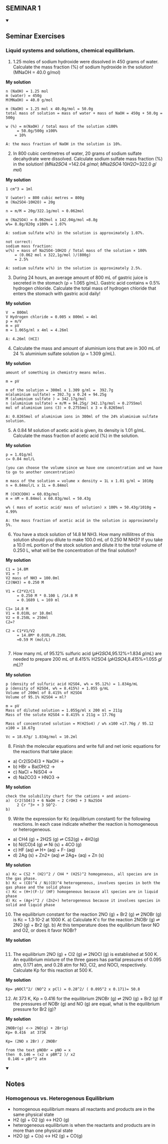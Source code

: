 
## SEMINAR 1

<details id= 1 open> <summary> <h2> Seminar Exercises</h2></summary> 



### Liquid systems and solutions, chemical equilibrium.
1. 1.25 moles of sodium hydroxide were dissolved in 450 grams of water. Calculate the mass fraction (%) of sodium hydroxide in the solution! (MNaOH = 40.0 g/mol)

**My solution**
```
n (NaOH) = 1.25 mol
m (water) = 450g 
M(MNaOH) = 40.0 g/mol

m (NaOH) = 1.25 mol x 40.0g/mol = 50.0g
total mass of solution = mass of water + mass of NaOH = 450g + 50.0g = 500g

w (%) = m(NaOH) / total mass of the solution x100%
     = 50.0g/500g x100%
    = 10%

A: the mass fraction of NaOH in the solution is 10%.

```
2.  In 800 cubic centimetres of water, 20 grams of sodium sulfate decahydrate were dissolved. Calculate sodium sulfate mass fraction (%) in the solution! (𝑀𝑁𝑎2𝑆𝑂4 =142.04 𝑔/𝑚𝑜𝑙; 𝑀𝑁𝑎2𝑆𝑂4∙10𝐻2𝑂=322.0 𝑔/𝑚𝑜𝑙)

**My solution**
```
1 cm^3 = 1ml

V (water) = 800 cubic metres = 800g
m (Na2SO4·10H2O) = 20g

n = m/M = 20g/322.1g/mol ≈ 0.062mol

m (Na2SO4) = 0.062mol x 142.04g/mol =8.8g
w%= 8.8g/820g x100% = 1.07%

A: sodium sulfate w(%) in the solution is approximately 1.07%.

not correct: 
sodium mass fraction:
w(%) = mass of Na2SO4·10H2O / Total mass of the solution × 100%
    = (0.062 mol x 322,1g/mol )/(800g)
    = 2.5%

A: sodium sulfate w(%) in the solution is approximately 2.5%.

```

3. During 24 hours, an average amount of 800 mL of gastric juice is secreted in the stomach (ρ = 1.065 g/mL). Gastric acid contains ≈ 0.5% hydrogen chloride. Calculate the total mass of hydrogen chloride that enters the stomach with gastric acid daily!

**My solution**
```
V  = 800ml 
V Hydrogen chloride = 0.005 x 800ml = 4ml
p = m/V
m = pV
m = 1.065g/ml x 4ml = 4.26ml

A: 4.26ml (HCI) 
```

4. Calculate the mass and amount of aluminium ions that are in 300 mL of 24 % aluminium sulfate solution (ρ = 1.309 g/mL).

**My solution**
```
amount of something in chemistry means moles.

m = pV

m of the solution = 300ml x 1.309 g/ml =  392.7g
m(aluminium sulfate) = 392.7g x 0.24 = 94.25g
M (aluminium sulfate ) = 342.17g/mol
n (aluminium sulfate) = m/M = 94.25g/ 342.17g/mol ≈ 0.2755mol
mol of aluminium ions (3) = 0.2755mol x 3 = 0.8265mol

A: 0.8265mol of aluminium ions in 300ml of the 24% aluminium sulfate solution.
```

5. A 0.84 M solution of acetic acid is given, its density is 1.01 g/mL. Calculate the mass fraction of acetic acid (%) in the solution.

**My solution**
```
p = 1.01g/ml
c= 0.84 mol/L

(you can choose the volume since we have one concentration and we have to go to another concentration)

m mass of the solution = volume x density = 1L x 1.01 g/ml = 1010g
n = 0.84mol/L x 1L = 0.84mol

M (CH3COOH) = 60.03g/mol
m = nM = 0.84mol x 60.03g/mol = 50.43g

w% ( mass of acetic acid/ mass of solution) x 100% = 50.43g/1010g = 4.99%

A: the mass fraction of acetic acid in the solution is approximately 5%.
```
6.  You have a stock solution of 14.8 M NH3. How many millilitres of this solution should you dilute to make 100.0 mL of 0.250 M NH3? If you take a 10.0 mL portion of the stock solution and dilute it to the total volume of 0.250 L, what will be the concentration of the final solution?

**My solution**

```
C1 = 14.8M
V1 = ? 
V2 mass of NH3 = 100.0ml
C2(NH3) = 0.250 M

V1 = C2*V2/C1
     = 0.250 M * 0.100 L /14.8 M
     = 0.1689 L ≈ 169 ml

C1= 14.8 M
V1 = 0.010L or 10.0ml
V2 = 0.250L = 250ml
C2=?

C2 = C1*V1/V2
     = 14.8M* 0.010L/0.250L
     ≈0.59 M (mol/L) 


```
7. How many mL of 95.12% sulfuric acid (𝜌𝐻2𝑆𝑂4,95.12%=1.834 𝑔/𝑚𝐿) are needed to prepare  200 mL of 8.415% H2SO4 (𝜌𝐻2𝑆𝑂4,8.415%=1.055 𝑔/𝑚𝐿)?

**My solution**
```
p (density of sulfuric acid H2SO4, w% = 95.12%) = 1.834g/mL
p (density of H2SO4, w% = 8.415%) = 1.055 g/mL
Volume of 200ml of 8.415% of H2SO4 
Volume of 95.1% H2SO4 = ml?

m = pV 
Mass of diluted solution = 1.055g/ml x 200 ml = 211g
Mass of the solute H2SO4 = 8.415% x 211g = 17.76g

Mass of concentrated solution = M(H2So4) / w% x100 =17.76g / 95.12 x100 = 18.67g

Vc = 18.67g/ 1.834g/mol = 10.2ml

```
8. Finish the molecular equations and write full and net ionic equations for the reactions that take place:
- a) Cr2(SO4)3 + NaOH → 
- b) HBr + Ba(OH)2 →
- c) NaCl + NiSO4 →
- d) Na2CO3 + HNO3 →

**My solution**
```
check the solubility chart for the cations + and anions-
a)  Cr2(SO4)3 + 6 NaOH → 2 CrOH3 + 3 Na2SO4
     2 Cr ^3+ + 3 SO^2- 
b)

```
9. Write the expression for Kc (equilibrium constant) for the following reactions. In each case indicate whether the reaction is homogeneous or heterogeneous.
- a) CH4 (g) + 2H2S (g) ⇌ CS2(g) + 4H2(g)     
- b) Ni(CO)4 (g) ⇌ Ni (s) + 4CO (g)
- c) HF (aq) ⇌ H+ (aq) + F- (aq)
- d) 2Ag (s) + Zn2+ (aq) ⇌ 2Ag+ (aq) + Zn (s)

**My solution**
```
a) Kc = CS2 * (H2)^2 / CH4 * (H2S)^2 homogeneous, all species are in the gas phase.
b) Kc = (CO)^4 / Ni(CO)^4 heterogeneous, involves species in both the gas phase and the solid phase
c) Kc = (H+)(F-)/ (HF) homogeneous because all species are in liquid phase 
d) Kc = (Ag+)^2 / (Zn2+) heterogeneous because it involves species in solid and liquid phase 
```
10. The equilibrium constant for the reaction 2NO (g) + Br2 (g) ⇌ 2NOBr (g) is Kc = 1.3·10-2 at 1000 K. a) Calculate K'c for the reaction 2NOBr (g) ⇌ 2NO (g) + Br2 (g). b) At this temperature does the equilibrium favor NO and O2, or does it favor NOBr?

**My solution**
```
```
11. The equilibrium 2NO (g) + Cl2 (g) ⇌ 2NOCl (g) is established at 500 K. An equilibrium mixture of the three gases has partial pressures of 0.095 atm, 0.171 atm, and 0.28 atm for NO, Cl2, and NOCl, respectively. Calculate Kp for this reaction at 500 K.

**My solution**
```
Kp= pNOCl^2/ (NO^2 x pCl) = 0.28^2/ ( 0.095^2 x 0.171)= 50.8 
```
12. At 373 K, Kp = 0.416 for the equilibrium 2NOBr (g) ⇌ 2NO (g) + Br2 (g) If the pressures of NOBr (g) and NO (g) are equal, what is the equilibrium pressure for Br2 (g)?  

**My solution**
```
2NOBr(g) <-> 2NO(g) + 2Br(g) 
Kp= 0.416  at 373K 

Kp= (2NO x 2Br) / 2NOBr 

from the text pNOBr = pNO = x
then  0.146 = (x2 x pBR^2 )/ x2 
 0.146 = pBr^2 atm 
```

</details>


<details id= 2 open> <summary> <H2>Notes</H2></summary>

### Homogenous vs. Heterogenous Equilibrium 

- homogenous equilibrium means all reactants and products are in the same physical state
- H2 (g) + O2 (g) <-> H2O (g)
- heterogeneous equilibrium is when the reactants and products are in more than one physical state
- H2O (g) + C(s) <-> H2 (g) + CO(g) 
</details>
